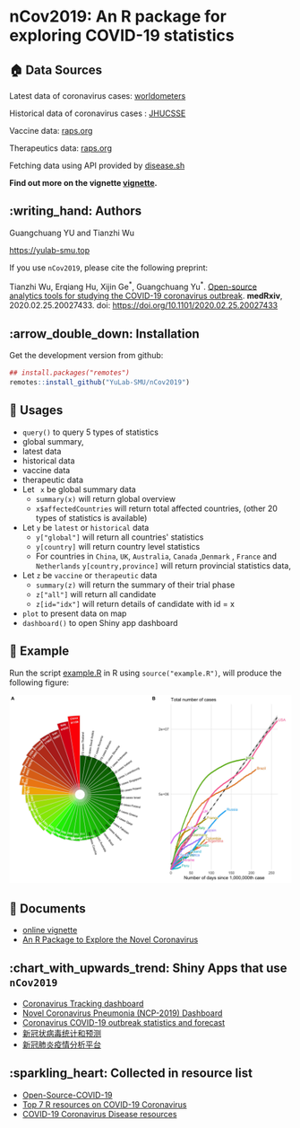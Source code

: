 # nCov2019: An R package for exploring COVID-19 statistics

## :house: Data Sources

Latest data  of coronavirus cases: [worldometers](https://www.worldometers.info/coronavirus/)

Historical data of coronavirus cases : [JHUCSSE](https://coronavirus.jhu.edu/map.html)

Vaccine data: [raps.org](https://www.raps.org/news-and-articles/news-articles/2020/3/covid-19-vaccine-tracker)

Therapeutics data:  [raps.org](https://www.raps.org/news-and-articles/news-articles/2020/3/covid-19-therapeutics-tracker)

Fetching data using API provided by [disease.sh](https://disease.sh)

**Find out more on the vignette [vignette](https://yulab-smu.top/nCov2019/).**


## :writing\_hand: Authors

Guangchuang YU and Tianzhi Wu

<https://yulab-smu.top>


If you use `nCov2019`, please cite the following preprint:

Tianzhi Wu, Erqiang Hu, Xijin Ge<sup>\*</sup>, Guangchuang Yu<sup>\*</sup>. [Open-source analytics tools for studying the COVID-19 coronavirus outbreak](https://www.medrxiv.org/content/10.1101/2020.02.25.20027433v2). **medRxiv**, 2020.02.25.20027433. doi: <https://doi.org/10.1101/2020.02.25.20027433> 


## :arrow\_double\_down: Installation

Get the development version from github:

``` r
## install.packages("remotes")
remotes::install_github("YuLab-SMU/nCov2019")
```

## :beginner: Usages

+  `query()` to query 5 types of statistics
  + global summary, 
  + latest data
  + historical data
  + vaccine data
  + therapeutic data
+ Let ` x` be  global summary data
  + `summary(x)` will return global  overview
  + `x$affectedCountries` will return total affected countries, 
    (other 20 types of statistics is available)
+ Let `y` be  `latest` or `historical` data
  + `y["global"]` will return all countries' statistics 
  + `y[country]` will return country level statistics
  + For countries in  `China`, `UK`, `Australia`,  `Canada` ,`Denmark` ,  `France`  and  `Netherlands` `y[country,province]` will return provincial statistics data,
+ Let `z` be  `vaccine` or `therapeutic` data
  + `summary(z)`  will return the summary of  their trial phase
  + `z["all"]` will return all  candidate 
  + `z[id="idx"]` will return details of candidate with id = x
+ `plot` to present data on map
+ `dashboard()` to open Shiny app dashboard

## :art: Example

Run the script [example.R](example.R) in R using `source("example.R")`, will produce the following figure:

![](./nCov2019.jpg)

## :book: Documents

+ [online vignette](https://yulab-smu.top/nCov2019/)
+ [An R Package to Explore the Novel Coronavirus](https://towardsdatascience.com/an-r-package-to-explore-the-novel-coronavirus-590055738ad6)


## :chart\_with\_upwards\_trend: Shiny Apps that use `nCov2019`

+ [Coronavirus Tracking dashboard](https://coronavirus.john-coene.com/)
+ [Novel Coronavirus Pneumonia (NCP-2019) Dashboard](https://github.com/gaospecial/NCPdashboard)
+ [Coronavirus COVID-19 outbreak statistics and forecast](http://www.bcloud.org/e/)
+ [新冠状病毒统计和预测](http://www.bcloud.org/v/)
+ [新冠肺炎疫情分析平台](http://14.215.135.56:3838/COVID-19-public/)

## :sparkling\_heart: Collected in resource list

+ [Open-Source-COVID-19](https://weileizeng.github.io/Open-Source-COVID-19/)
+ [Top 7 R resources on COVID-19 Coronavirus](https://www.statsandr.com/blog/top-r-resources-on-covid-19-coronavirus/)
+ [COVID-19 Coronavirus Disease resources](http://covirusd.com/resources/)